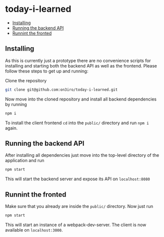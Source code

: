 # today-i-learned


<!-- vim-markdown-toc GFM -->

* [Installing](#installing)
* [Running the backend API](#running-the-backend-api)
* [Runnint the fronted](#runnint-the-fronted)

<!-- vim-markdown-toc -->


## Installing

As this is currently just a prototype there are no convenience scripts
for installing and starting both the backend API as well as the frontend.
Please follow these steps to get up and running:

Clone the repository

```bash
git clone git@github.com:on3iro/today-i-learned.git
```

Now move into the cloned repository and install all backend dependencies by running

```bash
npm i
```

To install the client frontend `cd` into the `public/` directory and run `npm i` again.


## Running the backend API

After installing all dependencies just move into the top-level  directory of the
application and run

```bash
npm start
```

This will start the backend server and expose its API on `localhost:8080`


## Runnint the fronted

Make sure that you already are inside the `public/` directory.
Now just run

```bash
npm start
```

This will start an instance of a webpack-dev-server. The client is now
available on `localhost:3000`.
